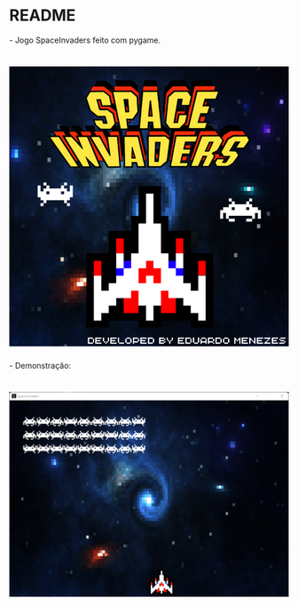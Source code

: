 # README
<p>- Jogo SpaceInvaders feito com pygame.</p>

<h1 align="center">
    <img alt="Readme" title="Readme" src="./arquivos/icon.png"/>
</h1>

<p>- Demonstração:</p>
<h1 align="center">
    <img alt="Readme" title="Readme" src="./arquivos/spaceinvaders.gif"/>
</h1>